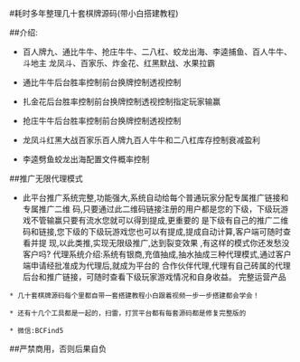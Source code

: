 #耗时多年整理几十套棋牌源码(带小白搭建教程)


##介绍:

* 百人牌九、通比牛牛、抢庄牛牛、二八杠、蛟龙出海、李逵捕鱼、百人牛牛、斗地主
龙凤斗、百家乐、炸金花、红黑默战、水果拉霸


* 通比牛牛后台胜率控制前台换牌控制透视控制
* 扎金花后台胜率控制前台换牌控制透视控制指定玩家输赢
* 抢庄牛牛后台胜率控制前台换牌控制透视控制
* 龙凤斗红黑大战百家乐百人牌九百人牛牛和二八杠库存控制衰减盈利
* 李逵劈鱼蛟龙出海配置文件概率控制





##推广无限代理模式


* 此平台推广系统完整,功能强大,系统自动给每个普通玩家分配专属推广链接和专属推广二维
码,只要通过此二维码链接注册的用户都是您的下级，下级玩游戏不管输赢只要有流水您就可以得到提成,更重要的
是下级有自己的推广二维码和链接,您下级的下级玩游戏您也可以有提成,提成自动计算,客户端可随时查看并提
现,以此类推,实现无限级推广,达到裂变效果 ,有这样的模式你还发愁没客户吗?
代理系统介绍:系统有银商,充值抽成,抽水抽成三种代理模式,通过客户端申请经批准成为代理后,就成为平台的
合作伙伴代理,代理有自己砖属的代理后台和推广链接，可随时查看下级玩家游戏情况和自身收益。
完整运营产品


```
* 几十套棋牌源码每个里都自带一套搭建教程小白跟着视频一步一步搭建都会学会！

* 还有十几个工具都是一起的，扫雷，打赏平台都有每套源码都是修复完整版的

* 微信:BCFind5 
```
##严禁商用，否则后果自负
